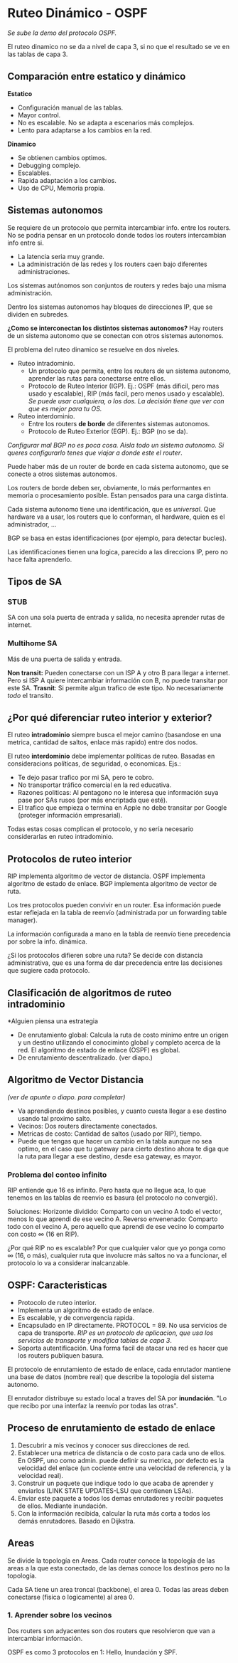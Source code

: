 # Ruteo Dinámico - OSPF

*Se sube la demo del protocolo OSPF.*

El ruteo dinamico no se da a nivel de capa 3, si no que el resultado se ve en las tablas de capa 3.

## Comparación entre estatico y dinámico
**Estatico**
+ Configuración manual de las tablas.
+ Mayor control.
+ No es escalable. No se adapta a escenarios más complejos.
+ Lento para adaptarse a los cambios en la red.

**Dinamico**
+ Se obtienen cambios optimos.
+ Debugging complejo.
+ Escalables.
+ Rapida adaptación a los cambios.
+ Uso de CPU, Memoria propia.

## Sistemas autonomos
Se requiere de un protocolo que permita intercambiar info. entre los routers. No se podria pensar en un protocolo donde todos los routers intercambian info entre si.
+ La latencia seria muy grande.
+ La administración de las redes y los routers caen bajo diferentes administraciones.

Los sistemas autónomos son conjuntos de routers y redes bajo una misma administración.

Dentro los sistemas autonomos hay bloques de direcciones IP, que se dividen en subredes.

**¿Como se interconectan los distintos sistemas autonomos?** Hay routers de un sistema autonomo que se conectan con otros sistemas autonomos.

El problema del ruteo dinamico se resuelve en dos niveles.
+ Ruteo intradominio.
  + Un protocolo que permita, entre los routers de un sistema autonomo, aprender las rutas para conectarse entre ellos.
  + Protocolo de Ruteo Interior (IGP). Ej.: OSPF (más dificil, pero mas usado y escalable), RIP (más facil, pero menos usado y escalable). *Se puede usar cualquiera, o los dos. La decisión tiene que ver con que es mejor para tu OS.*
+ Ruteo interdominio.
  + Entre los routers **de borde** de diferentes sistemas autonomos.
  + Protocolo de Ruteo Exterior (EGP). Ej.: BGP (no se da).

*Configurar mal BGP no es poca cosa. Aisla todo un sistema autonomo. Si queres configurarlo tenes que viajar a donde este el router*.

Puede haber más de un router de borde en cada sistema autonomo, que se conecte a otros sistemas autonomos.

Los routers de borde deben ser, obviamente, lo más performantes en memoria o procesamiento posible. Estan pensados para una carga distinta.

Cada sistema autonomo tiene una identificación, que es _universal_. Que hardware va a usar, los routers que lo conforman, el hardware, quien es el administrador, ...

BGP se basa en estas identificaciones (por ejemplo, para detectar bucles).

Las identificaciones tienen una logica, parecido a las direccions IP, pero no hace falta aprenderlo.

## Tipos de SA
### STUB
SA con una sola puerta de entrada y salida, no necesita aprender rutas de internet.

### Multihome SA

Más de una puerta de salida y entrada.

**Non transit:** Pueden conectarse con un ISP A y otro B para llegar a internet. Pero si ISP A quiere intercambiar información con B, no puede transitar por este SA.
**Trasnit**: Si permite algun trafico de este tipo. No necesariamente _todo_ el transito.

## ¿Por qué diferenciar ruteo interior y exterior?
El ruteo **intradominio** siempre busca el mejor camino (basandose en una metrica, cantidad de saltos, enlace más rapido) entre dos nodos.

El ruteo **interdominio** debe implementar políticas de ruteo. Basadas en consideracions políticas, de seguridad, o economicas. Ejs.:
+ Te dejo pasar trafico por mi SA, pero te cobro.
+ No transportar tráfico comercial en la red educativa.
+ Razones politicas: Al pentagono no le interesa que información suya pase por SAs rusos (por más encriptada que esté).
+ El trafico que empieza o termina en Apple no debe transitar por Google (proteger información empresarial).

Todas estas cosas complican el protocolo, y no sería necesario considerarlas en ruteo intradominio.

## Protocolos de ruteo interior
RIP implementa algoritmo de vector de distancia.
OSPF implementa algoritmo de estado de enlace.
BGP implementa algoritmo de vector de ruta.

Los tres protocolos pueden convivir en un router. Esa información puede estar reflejada en la tabla de reenvío (administrada por un forwarding table manager).

La información configurada a mano en la tabla de reenvío tiene precedencia por sobre la info. dinámica.

¿Si los protocolos difieren sobre una ruta? Se decide con distancia administrativa, que es una forma de dar precedencia entre las decisiones que sugiere cada protocolo.

## Clasificación de algoritmos de ruteo intradominio

*Alguien piensa una estrategia

+ De enrutamiento global: Calcula la ruta de costo minimo entre un origen y un destino utilizando el conociminto global y completo acerca de la red. El algoritmo de estado de enlace (OSPF) es global.
+ De enrutamiento descentralizado. (ver diapo.)

## Algoritmo de Vector Distancia

*(ver de apunte o diapo. para completar)*

+ Va aprendiendo destinos posibles, y cuanto cuesta llegar a ese destino usando tal proximo salto.
+ Vecinos: Dos routers directamente conectados.
+ Metricas de costo: Cantidad de saltos (usado por RIP), tiempo.
+ Puede que tengas que hacer un cambio en la tabla aunque no sea optimo, en el caso que tu gateway para cierto destino ahora te diga que la ruta para llegar a ese destino, desde esa gateway, es mayor.

### Problema del conteo infinito
RIP entiende que 16 es infinito. Pero hasta que no llegue aca, lo que tenemos en las tablas de reenvio es basura (el protocolo no convergió).

Soluciones:
Horizonte dividido: Comparto con un vecino A todo el vector, menos lo que aprendi de ese vecino A.
Reverso envenenado: Comparto todo con el vecino A, pero aquello que aprendi de ese vecino lo comparto con costo $\infty$ (16 en RIP).

¿Por qué RIP no es escalable? Por que cualquier valor que yo ponga como $\infty$ (16, o más), cualquier ruta que involucre más saltos no va a funcionar, el protocolo lo va a considerar inalcanzable.

## OSPF: Caracteristicas
+ Protocolo de ruteo interior.
+ Implementa un algoritmo de estado de enlace.
+ Es escalable, y de convergencia rapida.
+ Encapsulado en IP directamente. PROTOCOL = 89. No usa servicios de capa de transporte. _RIP es un protocolo de aplicacion, que usa los servicios de transporte y modifica tablas de capa 3_.
+ Soporta autentificación. Una forma facil de atacar una red es hacer que los routers publiquen basura.

El protocolo de enrutamiento de estado de enlace, cada enrutador mantiene una base de datos (nombre real) que describe la topologia del sistema autonomo.

El enrutador distribuye su estado local a traves del SA por **inundación**. "Lo que recibo por una interfaz la reenvío por todas las otras".

## Proceso de enrutamiento de estado de enlace
1. Descubrir a mis vecinos y conocer sus direcciones de red.
2. Establecer una metrica de distancia o de costo para cada uno de ellos. En OSPF, uno como admin. puede definir su metrica, por defecto es la velocidad del enlace (un cociente entre una velocidad de referencia, y la velocidad real).
3. Construir un paquete que indique todo lo que acaba de aprender y enviarlos (LINK STATE UPDATES-LSU que contienen LSAs).
4. Enviar este paquete a todos los demas enrutadores y recibir paquetes de ellos. Mediante inundación.
5. Con la información recibida, calcular la ruta más corta a todos los demás enrutadores. Basado en Dijkstra.

## Areas
Se divide la topología en Areas. Cada router conoce la topología de las areas a la que esta conectado, de las demas conoce los destinos pero no la topología.

Cada SA tiene un area troncal (backbone), el area 0. Todas las areas deben conectarse (fisica o logicamente) al area 0.

### 1. Aprender sobre los vecinos

Dos routers son adyacentes son dos routers que resolvieron que van a intercambiar información.

OSPF es como 3 protocolos en 1: Hello, Inundación y SPF.
